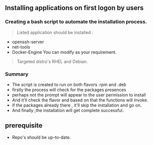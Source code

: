 ## Installing applications on first logon by users
### Creating a bash script to automate the installation process.
 > Listed application should be installed :
  * openssh-server
  * net-tools
  * Docker-Engine
    You can modify as your requirement.
> Targeted distro's RHEL and Debian.

### Summary
 * The script is created to run on both flavors .rpm and .deb
 * firstly the process will check for the packages presences
 * perhaps not the prompt will appear to the user permission to install
 * And it'll check the flavor and based on that the functions will invoke.
 * if the packages already there , it'll skip the installation and go on.
 * And finally ,the installation will get complete successful.

## prerequisite
 * Repo's should be up-to-date.

